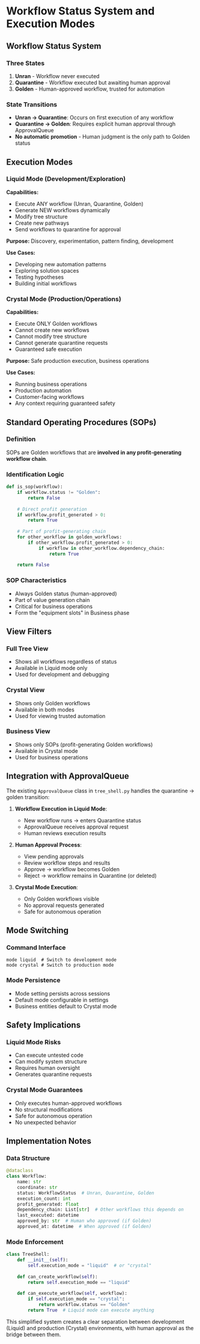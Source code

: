# Workflow Status System and Execution Modes

## Workflow Status System

### Three States
1. **Unran** - Workflow never executed
2. **Quarantine** - Workflow executed but awaiting human approval
3. **Golden** - Human-approved workflow, trusted for automation

### State Transitions
- **Unran → Quarantine**: Occurs on first execution of any workflow
- **Quarantine → Golden**: Requires explicit human approval through ApprovalQueue
- **No automatic promotion** - Human judgment is the only path to Golden status

## Execution Modes

### Liquid Mode (Development/Exploration)
**Capabilities:**
- Execute ANY workflow (Unran, Quarantine, Golden)
- Generate NEW workflows dynamically
- Modify tree structure
- Create new pathways
- Send workflows to quarantine for approval

**Purpose:** Discovery, experimentation, pattern finding, development

**Use Cases:**
- Developing new automation patterns
- Exploring solution spaces
- Testing hypotheses
- Building initial workflows

### Crystal Mode (Production/Operations)
**Capabilities:**
- Execute ONLY Golden workflows
- Cannot create new workflows
- Cannot modify tree structure
- Cannot generate quarantine requests
- Guaranteed safe execution

**Purpose:** Safe production execution, business operations

**Use Cases:**
- Running business operations
- Production automation
- Customer-facing workflows
- Any context requiring guaranteed safety

## Standard Operating Procedures (SOPs)

### Definition
SOPs are Golden workflows that are **involved in any profit-generating workflow chain**.

### Identification Logic
```python
def is_sop(workflow):
    if workflow.status != "Golden":
        return False
    
    # Direct profit generation
    if workflow.profit_generated > 0:
        return True
    
    # Part of profit-generating chain
    for other_workflow in golden_workflows:
        if other_workflow.profit_generated > 0:
            if workflow in other_workflow.dependency_chain:
                return True
    
    return False
```

### SOP Characteristics
- Always Golden status (human-approved)
- Part of value generation chain
- Critical for business operations
- Form the "equipment slots" in Business phase

## View Filters

### Full Tree View
- Shows all workflows regardless of status
- Available in Liquid mode only
- Used for development and debugging

### Crystal View
- Shows only Golden workflows
- Available in both modes
- Used for viewing trusted automation

### Business View
- Shows only SOPs (profit-generating Golden workflows)
- Available in Crystal mode
- Used for business operations

## Integration with ApprovalQueue

The existing `ApprovalQueue` class in `tree_shell.py` handles the quarantine → golden transition:

1. **Workflow Execution in Liquid Mode**:
   - New workflow runs → enters Quarantine status
   - ApprovalQueue receives approval request
   - Human reviews execution results

2. **Human Approval Process**:
   - View pending approvals
   - Review workflow steps and results
   - Approve → workflow becomes Golden
   - Reject → workflow remains in Quarantine (or deleted)

3. **Crystal Mode Execution**:
   - Only Golden workflows visible
   - No approval requests generated
   - Safe for autonomous operation

## Mode Switching

### Command Interface
```
mode liquid  # Switch to development mode
mode crystal # Switch to production mode
```

### Mode Persistence
- Mode setting persists across sessions
- Default mode configurable in settings
- Business entities default to Crystal mode

## Safety Implications

### Liquid Mode Risks
- Can execute untested code
- Can modify system structure
- Requires human oversight
- Generates quarantine requests

### Crystal Mode Guarantees
- Only executes human-approved workflows
- No structural modifications
- Safe for autonomous operation
- No unexpected behavior

## Implementation Notes

### Data Structure
```python
@dataclass
class Workflow:
    name: str
    coordinate: str
    status: WorkflowStatus  # Unran, Quarantine, Golden
    execution_count: int
    profit_generated: float
    dependency_chain: List[str]  # Other workflows this depends on
    last_executed: datetime
    approved_by: str  # Human who approved (if Golden)
    approved_at: datetime  # When approved (if Golden)
```

### Mode Enforcement
```python
class TreeShell:
    def __init__(self):
        self.execution_mode = "liquid"  # or "crystal"
        
    def can_create_workflow(self):
        return self.execution_mode == "liquid"
    
    def can_execute_workflow(self, workflow):
        if self.execution_mode == "crystal":
            return workflow.status == "Golden"
        return True  # Liquid mode can execute anything
```

This simplified system creates a clear separation between development (Liquid) and production (Crystal) environments, with human approval as the bridge between them.